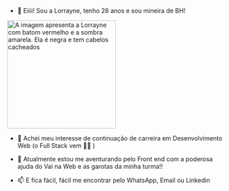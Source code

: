 - 👋 Eiiii! Sou a Lorrayne, tenho 28 anos e sou mineira de BH!
  
<picture>
 <source media="(prefers-color-scheme: dark)" srcset="https://avatars.githubusercontent.com/u/134940985?v=4" width="250px">
 <source media="(prefers-color-scheme: light)" srcset="https://avatars.githubusercontent.com/u/134940985?v=4" width="250px">
 <img alt="A imagem apresenta a Lorrayne com batom vermelho e a sombra amarela. Ela é negra e tem cabelos cacheados" src="https://avatars.githubusercontent.com/u/134940985?v=4" width="250px">
</picture>

- 👀 Achei meu interesse de continuação de carreira em Desenvolvimento Web (o Full Stack vem 🙌🏻 )

  
- 🌱 Atualmente estou me aventurando pelo Front end com a poderosa ajuda do Vai na Web e as garotas da minha turma!!
- 📫 E fica fácil, fácil me encontrar pelo
       WhatsApp, Email ou Linkedin

<!---
lolimamota/lolimamota is a ✨ special ✨ repository because its `README.md` (this file) appears on your GitHub profile.
You can click the Preview link to take a look at your changes.
--->
